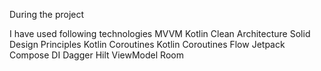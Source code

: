 During the project 

I have used following technologies
MVVM
Kotlin
Clean Architecture
Solid Design Principles
Kotlin Coroutines
Kotlin Coroutines Flow
Jetpack Compose
DI Dagger Hilt
ViewModel
Room
